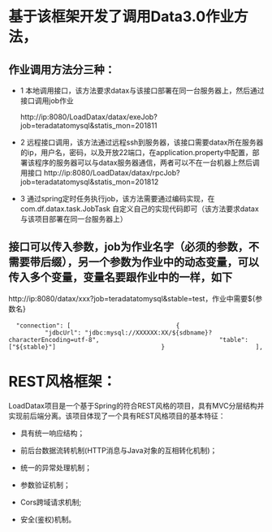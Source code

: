 # 基于该框架开发了调用Data3.0作业方法，
 
 ## 作业调用方法分三种：
 
  - 1 本地调用接口，该方法要求datax与该接口部署在同一台服务器上，然后通过接口调用job作业
 
       http://ip:8080/LoadDatax/datax/exeJob?job=teradatatomysql&statis_mon=201811
        
  - 2 远程接口调用，该方法通过远程ssh到服务器，该接口需要datax所在服务器的ip，用户名，密码，以及开放22端口，在application.property中配置，部署该程序的服务器可以与datax服务器通信，两者可以不在一台机器上然后调用接口
         http://ip:8080/LoadDatax/datax/rpcJob?job=teradatatomysql&statis_mon=201812
         
  - 3 通过spring定时任务执行job，该方法需要通过编码实现，在com.df.datax.task.JobTask 自定义自己的实现代码即可（该方法要求datax与该项目部署在同一台服务器上）   

## 接口可以传入参数，job为作业名字（必须的参数，不需要带后缀），另一个参数为作业中的动态变量，可以传入多个变量，变量名要跟作业中的一样，如下
 
 
 http://ip:8080/datax/xxx?job=teradatatomysql&stable=test，作业中需要${参数名}
 
                    ``` "connection": [
                             {
                                 "jdbcUrl": "jdbc:mysql://XXXXXX:XX/${sdbname}?characterEncoding=utf-8",
                                 "table": ["${stable}"]
                             }
                         ],```


# REST风格框架：
LoadDatax项目是一个基于Spring的符合REST风格的项目，具有MVC分层结构并实现前后端分离。该项目体现了一个具有REST风格项目的基本特征：

 - 具有统一响应结构；
 
 - 前后台数据流转机制(HTTP消息与Java对象的互相转化机制)；
 
 - 统一的异常处理机制；
 
 - 参数验证机制；
 
 - Cors跨域请求机制;
 
 - 安全(鉴权)机制。
 

 